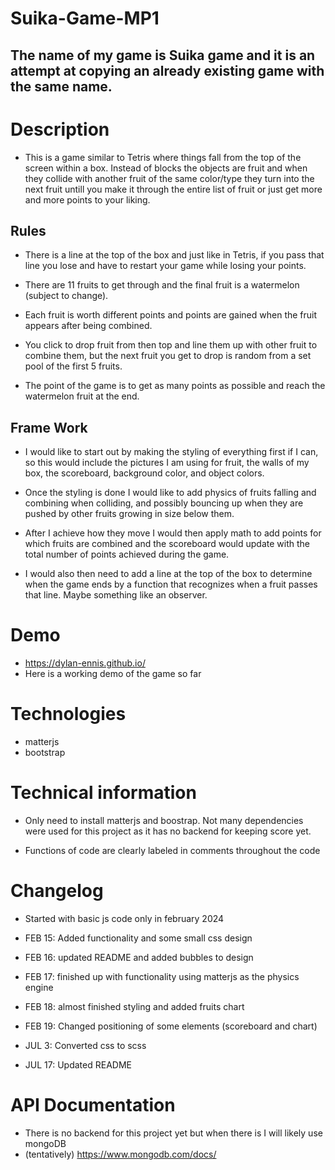 #  Suika-Game-MP1

## The name of my game is Suika game and it is an attempt at copying an already existing game with the same name.

# Description

- This is a game similar to Tetris where things fall from the top of the screen within a box. Instead of blocks the objects are fruit and when they collide with another fruit of the same color/type they turn into the next fruit untill you make it through the entire list of fruit or just get more and more points to your liking. 

## Rules

- There is a line at the top of the box and just like in Tetris, if you pass that line you lose and have to restart your game while losing your points.

- There are 11 fruits to get through and the final fruit is a watermelon (subject to change).

- Each fruit is worth different points and points are gained when the fruit appears after being combined. 

- You click to drop fruit from then top and line them up with other fruit to combine them, but the next fruit you get to drop is random from a set pool of the first 5 fruits.

- The point of the game is to get as many points as possible and reach the watermelon fruit at the end.

## Frame Work

- I would like to start out by making the styling of everything first if I can, so this would include the pictures I am using for fruit, the walls of my box, the scoreboard, background color, and object colors.

- Once the styling is done I would like to add physics of fruits falling and combining when colliding, and possibly bouncing up when they are pushed by other fruits growing in size below them. 

- After I achieve how they move I would then apply math to add points for which fruits are combined and the scoreboard would update with the total number of points achieved during the game. 

- I would also then need to add a line at the top of the box to determine when the game ends by a function that recognizes when a fruit passes that line. Maybe something like an observer.

# Demo

-  https://dylan-ennis.github.io/
- Here is a working demo of the game so far


# Technologies

- matterjs
- bootstrap

# Technical information

- Only need to install matterjs and boostrap. Not many dependencies were used for this project as it has no backend for keeping score yet. 

- Functions of code are clearly labeled in comments throughout the code

# Changelog

- Started with basic js code only in february 2024

- FEB 15: Added functionality and some small css design

- FEB 16: updated README and added bubbles to design

- FEB 17: finished up with functionality using matterjs as the physics engine 

- FEB 18: almost finished styling and added fruits chart

- FEB 19: Changed positioning of some elements (scoreboard and chart)

- JUL 3: Converted css to scss

- JUL 17: Updated README


# API Documentation

- There is no backend for this project yet but when there is I will likely use mongoDB
- (tentatively)    https://www.mongodb.com/docs/      
